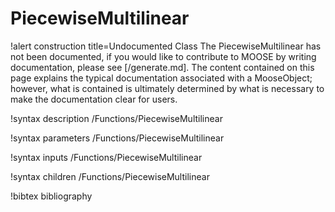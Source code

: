 <!-- MOOSE Documentation Stub: Remove this when content is added. -->

# PiecewiseMultilinear

!alert construction title=Undocumented Class
The PiecewiseMultilinear has not been documented, if you would like to contribute to MOOSE by
writing documentation, please see [/generate.md]. The content contained on this page explains
the typical documentation associated with a MooseObject; however, what is contained is ultimately
determined by what is necessary to make the documentation clear for users.

!syntax description /Functions/PiecewiseMultilinear

!syntax parameters /Functions/PiecewiseMultilinear

!syntax inputs /Functions/PiecewiseMultilinear

!syntax children /Functions/PiecewiseMultilinear

!bibtex bibliography
